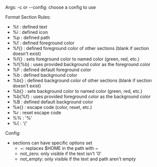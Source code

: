 Args:
-c or --config: choose a config to use

Format Section Rules:
- %t : defined text
- %i : defined icon
- %p : defined path
- %f : defined foreground color
- %f{<offset>} : defined foreground color of other sections (blank if section doesn't exist)
- %f{<color>} : sets foreground color to named color (green, red, etc.)
- %f{%b} : uses provided background color as the foreground color
- %F : defined default foreground color
- %b : defined background color
- %b{<offset>} : defined background color of other sections (blank if section doesn't exist)
- %b{<color>} : sets background color to named color (green, red, etc.)
- %b{%f} : uses provided foreground color as the background color
- %B : defined default background color
- %e{<escape code>} : escape code (color, reset, etc.)
- %r : reset escape code
- %% : '%'
- %{ : '{'

Config:
- sections can have specific options set
    - ~: replaces $HOME in the path with ~
    - not_zero: only visible if the text isn't '0'
    - not_empty: only visible if the text and path aren't empty
